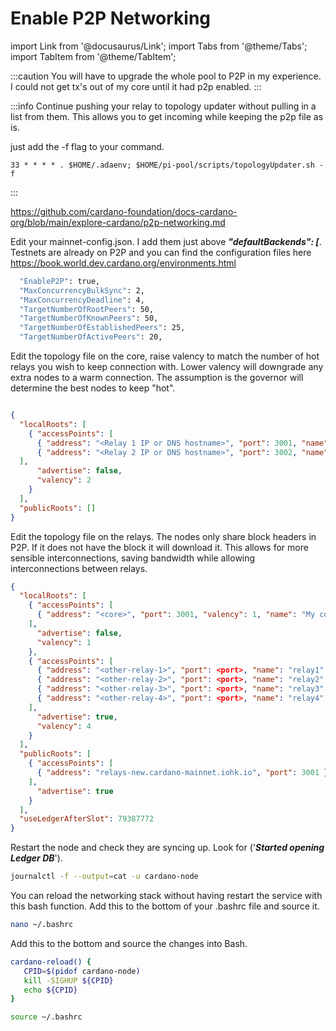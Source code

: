 # Enable P2P Networking

import Link from '@docusaurus/Link';
import Tabs from '@theme/Tabs';
import TabItem from '@theme/TabItem';


:::caution
You will have to upgrade the whole pool to P2P in my experience. I could not get tx's out of my core until it had p2p enabled.
:::

:::info
Continue pushing your relay to topology updater without pulling in a list from them. This allows you to get incoming while keeping the p2p file as is.

just add the -f flag to your command.

```bash"
33 * * * * . $HOME/.adaenv; $HOME/pi-pool/scripts/topologyUpdater.sh -f
```

:::

https://github.com/cardano-foundation/docs-cardano-org/blob/main/explore-cardano/p2p-networking.md

Edit your mainnet-config.json. I add them just above ***"defaultBackends": [***. Testnets are already on P2P and you can find the configuration files here https://book.world.dev.cardano.org/environments.html

```bash title="mainnet-config.json"
  "EnableP2P": true,
  "MaxConcurrencyBulkSync": 2,
  "MaxConcurrencyDeadline": 4,
  "TargetNumberOfRootPeers": 50,
  "TargetNumberOfKnownPeers": 50,
  "TargetNumberOfEstablishedPeers": 25,
  "TargetNumberOfActivePeers": 20,
```

Edit the topology file on the core, raise valency to match the number of hot relays you wish to keep connection with. Lower valency will downgrade any extra nodes to a warm connection. The assumption is the governor will determine the best nodes to keep "hot".

```json title="mainnet-topology.json"

{
  "localRoots": [
    { "accessPoints": [
      { "address": "<Relay 1 IP or DNS hostname>", "port": 3001, "name": "My relay" },
      { "address": "<Relay 2 IP or DNS hostname>", "port": 3002, "name": "My other relay" }
  ],
      "advertise": false,
      "valency": 2
    }
  ],
  "publicRoots": []
}
```

Edit the topology file on the relays. The nodes only share block headers in P2P. If it does not have the block it will download it. This allows for more sensible interconnections, saving bandwidth while allowing interconnections between relays.

```json title="mainnet-topology.json"
{
  "localRoots": [
    { "accessPoints": [
      { "address": "<core>", "port": 3001, "valency": 1, "name": "My core" }
    ],
      "advertise": false,
      "valency": 1
    },
    { "accessPoints": [
      { "address": "<other-relay-1>", "port": <port>, "name": "relay1" },
      { "address": "<other-relay-2>", "port": <port>, "name": "relay2" },
      { "address": "<other-relay-3>", "port": <port>, "name": "relay3" },
      { "address": "<other-relay-4>", "port": <port>, "name": "relay4" }
    ],
      "advertise": true,
      "valency": 4
    }
  ],
  "publicRoots": [
    { "accessPoints": [
      { "address": "relays-new.cardano-mainnet.iohk.io", "port": 3001 }
    ],
      "advertise": true
    }
  ],
  "useLedgerAfterSlot": 79387772
}
```

Restart the node and check they are syncing up. Look for ('***Started opening Ledger DB***').

```bash title=">_ Terminal"
journalctl -f --output=cat -u cardano-node
```

You can reload the networking stack without having restart the service with this bash function. Add this to the bottom of your .bashrc file and source it.

```bash title=">_ Terminal"
nano ~/.bashrc
```
Add this to the bottom and source the changes into Bash.


```bash title="~/.bashrc"
cardano-reload() {
   CPID=$(pidof cardano-node)
   kill -SIGHUP ${CPID}
   echo ${CPID}
}
```

```bash title=">_ Terminal"
source ~/.bashrc
```

